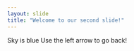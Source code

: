 ```yaml
---
layout: slide
title: "Welcome to our second slide!"
---
```

Sky is blue
Use the left arrow to go back!
